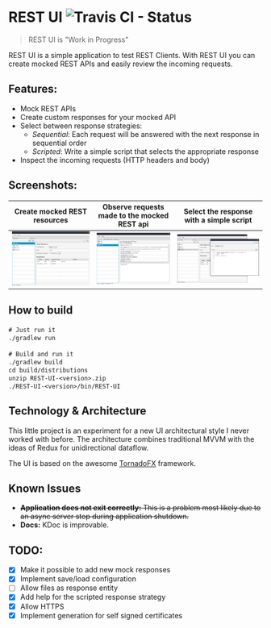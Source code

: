 # REST UI ![Travis CI - Status](https://travis-ci.org/Schlangguru/rest-ui.svg?branch=master)
> REST UI is "Work in Progress"

REST UI is a simple application to test REST Clients.
With REST UI you can create mocked REST APIs and easily review the incoming requests.

## Features:

- Mock REST APIs
- Create custom responses for your mocked API
- Select between response strategies:
    - *Sequential*: Each request will be answered with the next response in sequential order
    - *Scripted*: Write a simple script that selects the appropriate response
- Inspect the incoming requests (HTTP headers and body)

## Screenshots:

| **Create mocked REST resources** | **Observe requests made to the mocked REST api** | **Select the response with a simple script** |
| --- | --- | --- |
| ![RequestsView](./screenshots/MockResources.png) | ![RequestsView](./screenshots/Requests.png) | ![RequestsView](./screenshots/Script.png) |

## How to build
```
# Just run it
./gradlew run

# Build and run it
./gradlew build
cd build/distributions
unzip REST-UI-<version>.zip
./REST-UI-<version>/bin/REST-UI
```


## Technology & Architecture
This little project is an experiment for a new UI architectural style I never worked with before.
The architecture combines traditional MVVM with the ideas of Redux for unidirectional dataflow.

The UI is based on the awesome [TornadoFX](https://github.com/edvin/tornadofx) framework.

## Known Issues
- ~~**Application does not exit correctly:** This is a problem most likely due to an async server stop during application shutdown.~~
- **Docs:** KDoc is improvable.

## TODO:
- [x] Make it possible to add new mock responses
- [x] Implement save/load configuration
- [ ] Allow files as response entity
- [x] Add help for the scripted response strategy
- [x] Allow HTTPS
- [x] Implement generation for self signed certificates
